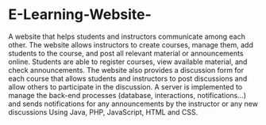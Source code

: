 # E-Learning-Website-
A website that helps students and instructors communicate among each other. The website allows instructors to create courses, manage them, add students to the course, and post all relevant material or announcements online. Students are able to register courses, view available material, and check announcements. The website also provides a discussion form for each course that allows students and instructors to post discussions and allow others to participate in the discussion. A server is implemented to manage the back-end processes (database, interactions, notifications...) and sends notifications for any announcements by the instructor or any new discussions Using Java, PHP, JavaScript, HTML and CSS.
